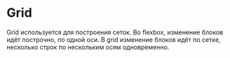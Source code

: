 # Grid
Grid используется для построения сеток. Во flexbox, изменение блоков идёт построчно, по одной оси. В grid изменение блоков идёт по сетке, несколько строк по нескольким осям одновременно.
